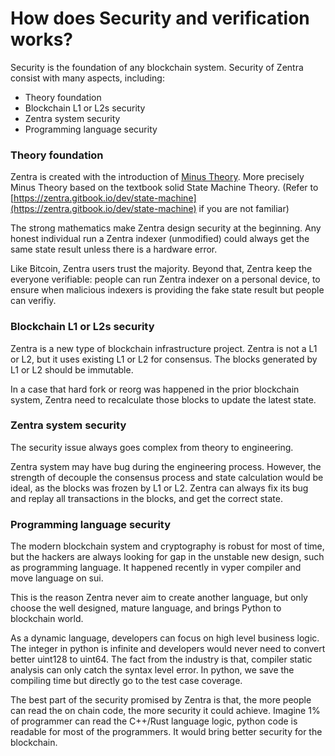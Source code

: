 # How does Security and verification works?

Security is the foundation of any blockchain system. Security of Zentra consist with many aspects, including:

* Theory foundation
* Blockchain L1 or L2s security
* Zentra system security
* Programming language security



### Theory foundation

Zentra is created with the introduction of [Minus Theory](https://github.com/ZentraPoW/whitepaper). More precisely Minus Theory based on the textbook solid State Machine Theory. (Refer to [https://zentra.gitbook.io/dev/state-machine](https://zentra.gitbook.io/dev/state-machine) if you are not familiar)

The strong mathematics make Zentra design security at the beginning. Any honest individual run a Zentra indexer (unmodified) could always get the same state result unless there is a hardware error.&#x20;

Like Bitcoin, Zentra users trust the majority. Beyond that, Zentra keep the everyone verifiable: people can run Zentra indexer on a personal device, to ensure when malicious indexers is providing the fake state result but people can verifiy.

### Blockchain L1 or L2s security

Zentra is a new type of blockchain infrastructure project. Zentra is not a L1 or L2, but it uses existing L1 or L2 for consensus. The blocks generated by L1 or L2 should be immutable.

In a case that hard fork or reorg was happened in the prior blockchain system, Zentra need to recalculate those blocks to update the latest state.

### Zentra system security

The security issue always goes complex from theory to engineering.

Zentra system may have bug during the engineering process. However, the strength of decouple the consensus process and state calculation would be ideal, as the blocks was frozen by L1 or L2. Zentra can always fix its bug and replay all transactions in the blocks, and get the correct state.

### Programming language security

The modern blockchain system and cryptography is robust for most of time, but the hackers are always looking for gap in the unstable new design, such as programming language. It happened recently in vyper compiler and move language on sui.

This is the reason Zentra never aim to create another language, but only choose the well designed, mature language, and brings Python to blockchain world.

As a dynamic language, developers can focus on high level business logic. The integer in python is infinite and developers would never need to convert better uint128 to uint64. The fact from the industry is that, compiler static analysis can only catch the syntax level error. In python, we save the compiling time but directly go to the test case coverage.

The best part of the security promised by Zentra is that, the more people can read the on chain code, the more security it could achieve. Imagine 1% of programmer can read the C++/Rust language logic, python code is readable for most of the programmers. It would bring better security for the blockchain.

